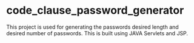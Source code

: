 # code_clause_password_generator
This project is used for generating the passwords desired length and desired number of passwords.
This is built using JAVA Servlets and JSP.
